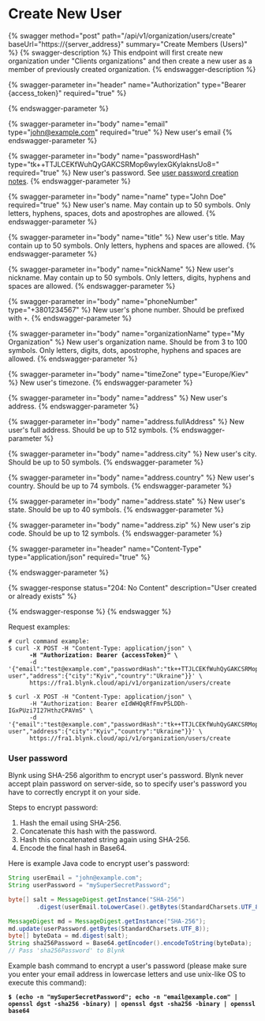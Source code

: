 # Create New User

{% swagger method="post" path="/api/v1/organization/users/create" baseUrl="https://{server_address}" summary="Create Members (Users)" %}
{% swagger-description %}
This endpoint will first create new organization under "Clients organizations" and then create a new user as a member of previously created organization.
{% endswagger-description %}

{% swagger-parameter in="header" name="Authorization" type="Bearer {access_token}" required="true" %}

{% endswagger-parameter %}

{% swagger-parameter in="body" name="email" type="john@example.com" required="true" %}
New user's email
{% endswagger-parameter %}

{% swagger-parameter in="body" name="passwordHash" type="tk++TTJLCEKfWuhQyGAKCSRMop6wyIexGKylaknsUo8=" required="true" %}
New user's password. See [user password creation notes](create-new-user.md#user-password).
{% endswagger-parameter %}

{% swagger-parameter in="body" name="name" type="John Doe" required="true" %}
New user's name. May contain up to 50 symbols. Only letters, hyphens, spaces, dots and apostrophes are allowed.
{% endswagger-parameter %}

{% swagger-parameter in="body" name="title" %}
New user's title. May contain up to 50 symbols. Only letters, hyphens and spaces are allowed.
{% endswagger-parameter %}

{% swagger-parameter in="body" name="nickName" %}
New user's nickname. May contain up to 50 symbols. Only letters, digits, hyphens and spaces are allowed.
{% endswagger-parameter %}

{% swagger-parameter in="body" name="phoneNumber" type="+3801234567" %}
New user's phone number. Should be prefixed with `+`.
{% endswagger-parameter %}

{% swagger-parameter in="body" name="organizationName" type="My Organization" %}
New user's organization name. Should be from 3 to 100 symbols. Only letters, digits, dots, apostrophe, hyphens and spaces are allowed.
{% endswagger-parameter %}

{% swagger-parameter in="body" name="timeZone" type="Europe/Kiev" %}
New user's timezone.
{% endswagger-parameter %}

{% swagger-parameter in="body" name="address" %}
New user's address.
{% endswagger-parameter %}

{% swagger-parameter in="body" name="address.fullAddress" %}
New user's full address. Should be up to 512 symbols.
{% endswagger-parameter %}

{% swagger-parameter in="body" name="address.city" %}
New user's city. Should be up to 50 symbols.
{% endswagger-parameter %}

{% swagger-parameter in="body" name="address.country" %}
New user's country. Should be up to 74 symbols.
{% endswagger-parameter %}

{% swagger-parameter in="body" name="address.state" %}
New user's state. Should be up to 40 symbols.
{% endswagger-parameter %}

{% swagger-parameter in="body" name="address.zip" %}
New user's zip code. Should be up to 12 symbols.
{% endswagger-parameter %}

{% swagger-parameter in="header" name="Content-Type" type="application/json" required="true" %}

{% endswagger-parameter %}

{% swagger-response status="204: No Content" description="User created or already exists" %}

{% endswagger-response %}
{% endswagger %}

Request examples:

<pre class="language-bash"><code class="lang-bash"># curl command example:
$ curl -X POST -H "Content-Type: application/json" \
<strong>      -H "Authorization: Bearer {accessToken}" \
</strong>      -d '{"email":"test@example.com","passwordHash":"tk++TTJLCEKfWuhQyGAKCSRMop6wyIexGKylaknsUo8=","name":"Test user","address":{"city":"Kyiv","country":"Ukraine"}}' \
      https://fra1.blynk.cloud/api/v1/organization/users/create

$ curl -X POST -H "Content-Type: application/json" \
      -H "Authorization: Bearer eIdWHQqRfFmvP5LDDh-IGxPUzi7I27HthzCPAVmS" \
      -d '{"email":"test@example.com","passwordHash":"tk++TTJLCEKfWuhQyGAKCSRMop6wyIexGKylaknsUo8=","name":"Test user","address":{"city":"Kyiv","country":"Ukraine"}}' \
      https://fra1.blynk.cloud/api/v1/organization/users/create
</code></pre>

### User password

Blynk using SHA-256 algorithm to encrypt user's password. Blynk never accept plain password on server-side, so to specify user's password you have to correctly encrypt it on your side.

Steps to encrypt password:

1. Hash the email using SHA-256.
2. Concatenate this hash with the password.
3. Hash this concatenated string again using SHA-256.
4. Encode the final hash in Base64.

Here is example Java code to encrypt user's password:

```java
String userEmail = "john@example.com";
String userPassword = "mySuperSecretPassword";

byte[] salt = MessageDigest.getInstance("SHA-256")
        .digest(userEmail.toLowerCase().getBytes(StandardCharsets.UTF_8));

MessageDigest md = MessageDigest.getInstance("SHA-256");
md.update(userPassword.getBytes(StandardCharsets.UTF_8));        
byte[] byteData = md.digest(salt);
String sha256Password = Base64.getEncoder().encodeToString(byteData);
// Pass 'sha256Password' to Blynk
```

Example bash command to encrypt a user's password (please make sure you enter your email address in lowercase letters and use unix-like OS to execute this command):

<pre class="language-bash"><code class="lang-bash"><strong>$ (echo -n "mySuperSecretPassword"; echo -n "email@example.com" | openssl dgst -sha256 -binary) | openssl dgst -sha256 -binary | openssl base64
</strong></code></pre>
